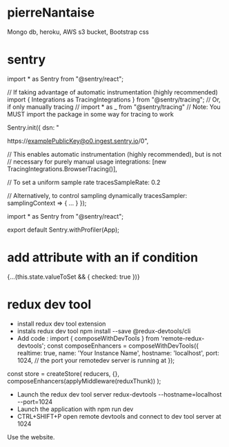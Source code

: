 # pierreNantaise

Mongo db, heroku, AWS s3 bucket, Bootstrap css

# sentry

import \* as Sentry from "@sentry/react";

// If taking advantage of automatic instrumentation (highly recommended)
import { Integrations as TracingIntegrations } from "@sentry/tracing";
// Or, if only manually tracing
// import \* as \_ from "@sentry/tracing"
// Note: You MUST import the package in some way for tracing to work

Sentry.init({
dsn: "

https://examplePublicKey@o0.ingest.sentry.io/0",

// This enables automatic instrumentation (highly recommended), but is not
// necessary for purely manual usage
integrations: [new TracingIntegrations.BrowserTracing()],

// To set a uniform sample rate
tracesSampleRate: 0.2

// Alternatively, to control sampling dynamically
tracesSampler: samplingContext => { ... }
});

import \* as Sentry from "@sentry/react";

export default Sentry.withProfiler(App);

# add attribute with an if condition

{...(this.state.valueToSet && { checked: true })}

# redux dev tool

-    install redux dev tool extension
-    instals redux dev tool npm install --save @redux-devtools/cli
-    Add code :
     import { composeWithDevTools } from 'remote-redux-devtools';
     const composeEnhancers = composeWithDevTools({
     realtime: true,
     name: 'Your Instance Name',
     hostname: 'localhost',
     port: 1024, // the port your remotedev server is running at
     });

const store = createStore(
reducers,
{},
composeEnhancers(applyMiddleware(reduxThunk))
);

-    Launch the redux dev tool server redux-devtools --hostname=localhost --port=1024
-    Launch the application with npm run dev
-    CTRL+SHIFT+P open remote devtools and connect to dev tool server at 1024

Use the website.
